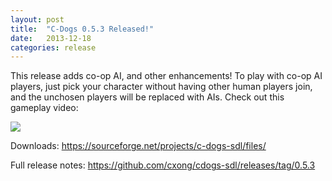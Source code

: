 ```yaml
---
layout: post
title:  "C-Dogs 0.5.3 Released!"
date:   2013-12-18
categories: release
---
```


This release adds co-op AI, and other enhancements! To play with co-op AI players, just pick your character without having other human players join, and the unchosen players will be replaced with AIs. Check out this gameplay video:

<a
    href="http://www.youtube.com/watch?v=DysXfUyw58M"
    data-fancybox="gallery">
![](http://img.youtube.com/vi/DysXfUyw58M/0.jpg)
</a>

Downloads: <https://sourceforge.net/projects/c-dogs-sdl/files/>

Full release notes: <https://github.com/cxong/cdogs-sdl/releases/tag/0.5.3>